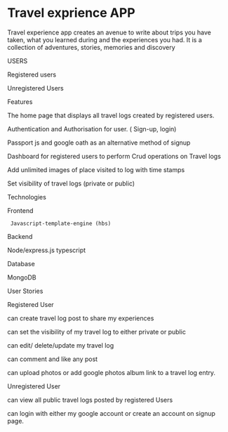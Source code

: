 

 

 # Travel exprience APP 

 Travel experience  app creates an avenue to write about trips you have taken, what you learned during and the experiences you had. It is a collection of adventures, stories, memories and discovery   

   

USERS   

Registered users 

Unregistered Users 

  
  

Features  

The home page that displays all travel logs created by registered users. 

Authentication and Authorisation  for user. ( Sign-up, login) 

Passport js and google oath as an alternative method of signup 

Dashboard for registered users to perform Crud operations on Travel logs 

Add unlimited images of place visited to log with time stamps 

Set visibility of  travel logs (private or public) 

  
  

Technologies  

Frontend  

     Javascript-template-engine (hbs) 

  

Backend  

 Node/express.js  typescript 

 
 

Database  

MongoDB  
  

User Stories  

 
Registered User 

 can create travel log post to share my experiences 

 can set the visibility of my travel log to either private or public 

 can edit/ delete/update  my travel log 

can comment and like any post 

 can upload photos or add google photos album link to a travel log  entry.  

 
 

Unregistered User 

 can view all public travel logs posted by registered Users 

 can login with either my google account or create an account on signup page.
